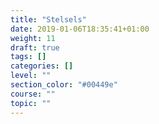 ```yaml
---
title: "Stelsels"
date: 2019-01-06T18:35:41+01:00
weight: 11
draft: true
tags: []
categories: []
level: ""
section_color: "#00449e"
course: ""
topic: ""
---
```


